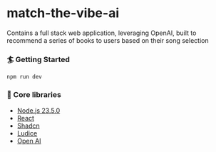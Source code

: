 # match-the-vibe-ai
Contains a full stack web application, leveraging OpenAI, built to recommend a series of books to users based on their song selection

### 🏄 Getting Started
```
npm run dev
```

### 🔧 Core libraries
- [Node.js 23.5.0](https://nodejs.org/en)
- [React](https://reactjs.org/)
- [Shadcn](https://ui.shadcn.com/)
- [Ludice](https://lucide.dev/)
- [Open AI](https://platform.openai.com/)
